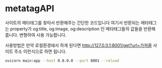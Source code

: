 # metatagAPI
사이트의 메타태그를 찾아서 반환해주는 간단한 코드입니다 여기서 반환되는 메타태그는 property가 og:title, og:image, og:description 인 메타태그들의 값들을 반환해줍니다.
변형하여 사용 가능합니다.

사용방법은 만약 로컬환경에서 하게 된다면
http://127.0.0.1:8001/get?url=가져올 사이트 주소
이런식으로 하면 됩니다.

```bash
uvicorn main:app --host 0.0.0.0 --port 8001 --reload
```
